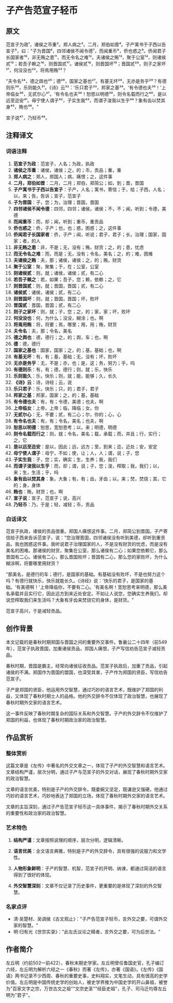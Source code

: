 # 子产告范宣子轻币

## 原文

范宣子为政¹，诸侯之币重²。郑人病之³。二月，郑伯如晋⁴。子产寓书于子西以告宣子⁵，曰："子为晋国⁶，四邻诸侯不闻令德⁷，而闻重币⁸，侨也惑之⁹。侨闻君子长国家者¹⁰，非无贿之患¹¹，而无令名之难¹²。夫诸侯之贿¹³，聚于公室¹⁴，则诸侯贰¹⁵；若吾子赖之¹⁶，则晋国贰¹⁷。诸侯贰¹⁸，则晋国坏¹⁹；晋国贰²⁰，则子之家坏²¹，何没没也²²，将焉用贿²³？

"夫令名²⁴，德之舆也²⁵；德²⁶，国家之基也²⁷。有基无坏²⁸，无亦是务乎²⁹？有德则乐³⁰，乐则能久³¹。《诗》云³²：'乐只君子³³，邦家之基³⁴。'有令德也夫³⁵！'上帝临女³⁶，无贰尔心³⁷。'有令名也夫³⁸！恕思以明德³⁹，则令名载而行之⁴⁰，是以远至迩安⁴¹。毋宁使人谓子⁴²，子实生我⁴³，而谓子浚我以生乎⁴⁴？象有齿以焚其身⁴⁵，贿也⁴⁶。"

宣子说⁴⁷，乃轻币⁴⁸。

## 注释译文

### 词语注释

1. **范宣子为政**：范宣子，人名；为政，执政
2. **诸侯之币重**：诸侯，诸侯；之，的；币，贡品；重，重
3. **郑人病之**：郑人，郑国人；病，痛恨；之，这件事
4. **二月，郑伯如晋**：二月，二月；郑伯，郑简公；如，到；晋，晋国
5. **子产寓书于子西以告宣子**：子产，人名；寓书，寄信；于，给；子西，人名；以，来；告，告诉；宣子，范宣子
6. **子为晋国**：子，您；为，治理；晋国，晋国
7. **四邻诸侯不闻令德**：四邻，四邻；诸侯，诸侯；不，不；闻，听到；令德，美德
8. **而闻重币**：而，却；闻，听到；重币，重贡品
9. **侨也惑之**：侨，子产；也，也；惑，困惑；之，这件事
10. **侨闻君子长国家者**：侨，子产；闻，听说；君子，君子；长，治理；国家，国家；者，的人
11. **非无贿之患**：非，不是；无，没有；贿，财货；之，的；患，忧虑
12. **而无令名之难**：而，而是；无，没有；令名，美名；之，的；难，困难
13. **夫诸侯之贿**：夫，那；诸侯，诸侯；之，的；贿，财货
14. **聚于公室**：聚，聚集；于，在；公室，公室
15. **则诸侯贰**：则，就；诸侯，诸侯；贰，有二心
16. **若吾子赖之**：若，如果；吾子，您；赖，依赖；之，它
17. **则晋国贰**：则，就；晋国，晋国；贰，有二心
18. **诸侯贰**：诸侯，诸侯；贰，有二心
19. **则晋国坏**：则，就；晋国，晋国；坏，败坏
20. **晋国贰**：晋国，晋国；贰，有二心
21. **则子之家坏**：则，就；子，您；之，的；家，家；坏，败坏
22. **何没没也**：何，为什么；没没，糊涂；也，啊
23. **将焉用贿**：将，将要；焉，哪里；用，用；贿，财货
24. **夫令名**：夫，那；令名，美名
25. **德之舆也**：德，德行；之，的；舆，车；也，啊
26. **德**：德，德行
27. **国家之基也**：国家，国家；之，的；基，基础；也，啊
28. **有基无坏**：有，有；基，基础；无，没有；坏，败坏
29. **无亦是务乎**：无，不是；亦，也；是，这；务，努力；乎，吗
30. **有德则乐**：有，有；德，德行；则，就；乐，快乐
31. **乐则能久**：乐，快乐；则，就；能，能够；久，长久
32. **《诗》云**：诗，诗经；云，说
33. **乐只君子**：乐，快乐；只，的；君子，君子
34. **邦家之基**：邦家，国家；之，的；基，基础
35. **有令德也夫**：有，有；令德，美德；也夫，啊
36. **上帝临女**：上帝，上帝；临，降临；女，你
37. **无贰尔心**：无，不要；贰，有二心；尔，你的；心，心
38. **有令名也夫**：有，有；令名，美名；也夫，啊
39. **恕思以明德**：恕思，宽恕思考；以，来；明德，明德
40. **则令名载而行之**：则，就；令名，美名；载，承载；而，并且；行，实行；之，它
41. **是以远至迩安**：是以，因此；远，远方；至，到来；迩，近处；安，安定
42. **毋宁使人谓子**：毋宁，不如；使，让；人，人；谓，说；子，您
43. **子实生我**：子，您；实，确实；生，生养；我，我们
44. **而谓子浚我以生乎**：而，却；谓，说；子，您；浚，榨取；我，我们；以，来；生，生活；乎，吗
45. **象有齿以焚其身**：象，大象；有，有；齿，牙齿；以，来；焚，焚烧；其，它的；身，身体
46. **贿也**：贿，财货；也，啊
47. **宣子说**：宣子，范宣子；说，高兴
48. **乃轻币**：乃，于是；轻，减轻；币，贡品

### 白话译文

范宣子执政，诸侯的贡品很重。郑国人痛恨这件事。二月，郑简公到晋国。子产寄信给子西来告诉范宣子，说："您治理晋国，四邻诸侯没有听到美德，却听到重贡品，我也困惑这件事。我听说君子治理国家的人，不是没有财货的忧虑，而是没有美名的困难。那诸侯的财货，聚集在公室，那么诸侯有二心；如果您依赖它，那么晋国有二心。诸侯有二心，那么晋国败坏；晋国有二心，那么您的家败坏，为什么糊涂啊，将要哪里用财货？

"那美名，是德行的车；德行，是国家的基础。有基础没有败坏，不是也努力这个吗？有德行就快乐，快乐就能长久。《诗经》说：'快乐的君子，是国家的基础。'有美德啊！'上帝降临你，不要有二心。'有美名啊！宽恕思考来明德，那么美名承载并且实行它，因此远方到来近处安定。不如让人说您，您确实生养我们，却说您榨取我们来生活吗？大象有牙齿来焚烧它的身体，是财货。"

范宣子高兴，于是减轻贡品。

## 创作背景

本文记载的是春秋时期郑国与晋国之间的重要外交事件。鲁襄公二十四年（前549年），范宣子执政晋国，加重诸侯贡品，郑国人痛恨，子产写信劝告范宣子减轻贡品。

春秋时期，晋国是霸主，经常向诸侯征收贡品。范宣子执政后，加重了贡品，引起诸侯的不满。郑国作为晋国的盟国，也深受其害，子产作为郑国的贤臣，写信劝告范宣子。

子产是郑国的贤臣，他运用外交智慧，通过巧妙的语言艺术，既维护了郑国的利益，又体现了春秋时期士人的品格。他的外交辞令不仅体现了政治智慧，也展现了春秋时期外交家的语言艺术。

这一事件反映了春秋时期复杂的国际关系和外交智慧。子产的外交辞令不仅维护了郑国的利益，也体现了春秋时期政治家的政治智慧。

## 作品赏析

### 整体赏析

这篇文章是《左传》中著名的外交文章之一，体现了子产的外交智慧和语言艺术。文章结构严谨，层次分明，通过子产与范宣子的外交对话，展现了春秋时期外交家的政治智慧。

文章的语言优美，特别是子产的外交辞令，既委婉又坚定，既谦逊又强硬。他通过巧妙的语言艺术，巧妙地表达了郑国的立场，体现了春秋时期外交家的语言艺术。

文章的主旨深刻，通过子产告范宣子轻币这一具体事件，揭示了春秋时期外交关系的重要性和政治家的政治智慧。

### 艺术特色

1. **结构严谨**：文章按照说理的顺序，层次分明，逻辑清晰。

2. **语言优美**：全文语言典雅，特别是子产的外交辞令，具有很强的说服力和文学性。

3. **人物形象鲜明**：子产的智慧、机智，范宣子的开明、纳谏，都通过简洁的语言得到了很好的体现。

4. **外交智慧深刻**：文章不仅记录了历史事件，更重要的是体现了深刻的外交智慧。

### 名家点评

* 清·吴楚材、吴调侯《古文观止》："子产告范宣子轻币，言外交之要，可谓外交家的智慧。"
* 明·归有光《世宗实录》："此左氏议论之精者，言外交之要，可为后世法。"

## 作者简介

左丘明（约前502一前422），春秋末期史学家。左丘明曾任鲁国史官，孔子编订六经，左丘明为解析六经之一《春秋》而著《左传》，亦著《国语》。《左传》《国语》两书记录不少西周、春秋的重要史事，史料翔实，文笔生动，具有很高的史学价值。左丘明是中国传统史学的创始人，被史学界推为中国史学的开山鼻祖，被誉为"百家文字之宗，万世古文之祖""文宗史圣""经臣史祖"，孔子、司马迁均尊左丘明为"君子"。